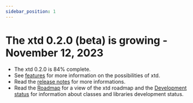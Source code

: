 ```yaml
---
sidebar_position: 1
---
```


# The xtd 0.2.0 (beta) is growing - November 12, 2023

* The xtd 0.2.0 is 84% complete.
* See [features](documentation/features.md) for more information on the possibilities of xtd.
* Read the [release notes](documentation/release_notes.md) for more informations.
* Read the [Roadmap](https://gammasoft71.github.io/xtd/docs/documentation/roadmap) for a view of the xtd roadmap and the [Development status](https://gammasoft71.github.io/xtd/docs/documentation/Development%20status) for information about classes and libraries development status.
